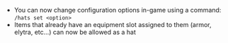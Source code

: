* You can now change configuration options in-game using a command: `/hats set <option>`
* Items that already have an equipment slot assigned to them (armor, elytra, etc...) can now be allowed as a hat
